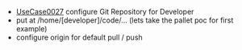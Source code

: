  * [UseCase0027](https://github.com/DomainDrivenArchitecture/ddaRequirement/blob/master/en/requirements/UseCase0027.md) configure Git Repository for Developer
  * put at /home/[developer]/code/... (lets take the pallet poc for first example)
  * configure origin for default pull / push
